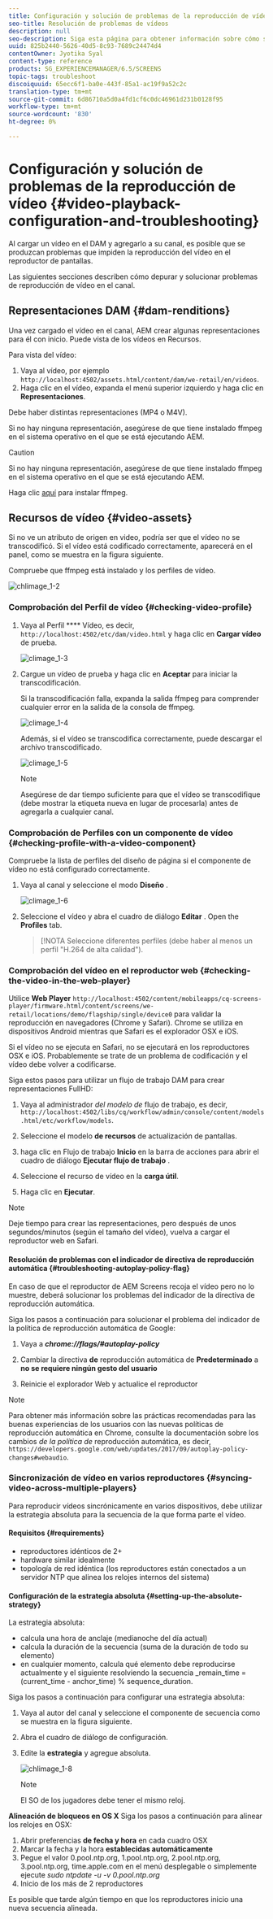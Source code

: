 ```yaml
---
title: Configuración y solución de problemas de la reproducción de vídeo
seo-title: Resolución de problemas de vídeos
description: null
seo-description: Siga esta página para obtener información sobre cómo solucionar problemas de vídeos. Al cargar un vídeo en el DAM y agregarlo a su canal, es posible que se produzcan problemas que el vídeo no se reproduzca en el reproductor de pantallas y en esta sección se describe cómo depurar y solucionar problemas de reproducción de vídeo en el canal.
uuid: 825b2440-5626-40d5-8c93-7689c24474d4
contentOwner: Jyotika Syal
content-type: reference
products: SG_EXPERIENCEMANAGER/6.5/SCREENS
topic-tags: troubleshoot
discoiquuid: 65ecc6f1-ba0e-443f-85a1-ac19f9a52c2c
translation-type: tm+mt
source-git-commit: 6d86710a5d0a4fd1cf6c0dc46961d231b0128f95
workflow-type: tm+mt
source-wordcount: '830'
ht-degree: 0%

---
```



# Configuración y solución de problemas de la reproducción de vídeo {#video-playback-configuration-and-troubleshooting}

Al cargar un vídeo en el DAM y agregarlo a su canal, es posible que se produzcan problemas que impiden la reproducción del vídeo en el reproductor de pantallas.

Las siguientes secciones describen cómo depurar y solucionar problemas de reproducción de vídeo en el canal.

## Representaciones DAM {#dam-renditions}

Una vez cargado el vídeo en el canal, AEM crear algunas representaciones para él con inicio. Puede vista de los vídeos en Recursos.

Para vista del vídeo:

1. Vaya al vídeo, por ejemplo `http://localhost:4502/assets.html/content/dam/we-retail/en/videos`.
1. Haga clic en el vídeo, expanda el menú superior izquierdo y haga clic en **Representaciones**.

Debe haber distintas representaciones (MP4 o M4V).

Si no hay ninguna representación, asegúrese de que tiene instalado ffmpeg en el sistema operativo en el que se está ejecutando AEM.

>[!CAUTION]
>
>Si no hay ninguna representación, asegúrese de que tiene instalado ffmpeg en el sistema operativo en el que se está ejecutando AEM.
>
>Haga clic [aquí](https://www.ffmpeg.org/download.html) para instalar ffmpeg.

## Recursos de vídeo {#video-assets}

Si no ve un atributo de origen en video, podría ser que el vídeo no se transcodificó. Si el vídeo está codificado correctamente, aparecerá en el panel, como se muestra en la figura siguiente.

Compruebe que ffmpeg está instalado y los perfiles de vídeo.

![chlimage_1-2](assets/chlimage_1-2.png)

### Comprobación del Perfil de vídeo {#checking-video-profile}

1. Vaya al Perfil **** Vídeo, es decir, `http://localhost:4502/etc/dam/video.html` y haga clic en **Cargar vídeo** de prueba.

   ![climage_1-3](assets/chlimage_1-3.png)

1. Cargue un vídeo de prueba y haga clic en **Aceptar** para iniciar la transcodificación.

   Si la transcodificación falla, expanda la salida ffmpeg para comprender cualquier error en la salida de la consola de ffmpeg.

   ![climage_1-4](assets/chlimage_1-4.png)

   Además, si el vídeo se transcodifica correctamente, puede descargar el archivo transcodificado.

   ![climage_1-5](assets/chlimage_1-5.png)

   >[!NOTE]
   >
   >Asegúrese de dar tiempo suficiente para que el vídeo se transcodifique (debe mostrar la etiqueta nueva en lugar de procesarla) antes de agregarla a cualquier canal.

### Comprobación de Perfiles con un componente de vídeo {#checking-profile-with-a-video-component}

Compruebe la lista de perfiles del diseño de página si el componente de vídeo no está configurado correctamente.

1. Vaya al canal y seleccione el modo **Diseño** .

   ![climage_1-6](assets/chlimage_1-6.png)

1. Seleccione el vídeo y abra el cuadro de diálogo **Editar** . Open the **Profiles** tab.

   >[!NOTA
   >Seleccione diferentes perfiles (debe haber al menos un perfil &quot;H.264 de alta calidad&quot;).


### Comprobación del vídeo en el reproductor web {#checking-the-video-in-the-web-player}

Utilice **Web Player** `http://localhost:4502/content/mobileapps/cq-screens-player/firmware.html/content/screens/we-retail/locations/demo/flagship/single/device0` para validar la reproducción en navegadores (Chrome y Safari). Chrome se utiliza en dispositivos Android mientras que Safari es el explorador OSX e iOS.

Si el vídeo no se ejecuta en Safari, no se ejecutará en los reproductores OSX e iOS. Probablemente se trate de un problema de codificación y el vídeo debe volver a codificarse.

Siga estos pasos para utilizar un flujo de trabajo DAM para crear representaciones FullHD:

1. Vaya al administrador *del modelo de* flujo de trabajo, es decir, `http://localhost:4502/libs/cq/workflow/admin/console/content/models.html/etc/workflow/models`.
1. Seleccione el modelo **de recursos** de actualización de pantallas.
1. haga clic en Flujo de trabajo **Inicio** en la barra de acciones para abrir el cuadro de diálogo **Ejecutar flujo de trabajo** .

1. Seleccione el recurso de vídeo en la **carga útil**.
1. Haga clic en **Ejecutar**.

>[!NOTE]
>
>Deje tiempo para crear las representaciones, pero después de unos segundos/minutos (según el tamaño del vídeo), vuelva a cargar el reproductor web en Safari.

#### Resolución de problemas con el indicador de directiva de reproducción automática {#troubleshooting-autoplay-policy-flag}

En caso de que el reproductor de AEM Screens recoja el vídeo pero no lo muestre, deberá solucionar los problemas del indicador de la directiva de reproducción automática.

Siga los pasos a continuación para solucionar el problema del indicador de la política de reproducción automática de Google:

1. Vaya a ***chrome://flags/#autoplay-policy***
1. Cambiar la directiva **de** reproducción automática de **Predeterminado** a **no se requiere ningún gesto del usuario**

1. Reinicie el explorador Web y actualice el reproductor

>[!NOTE]
>
>Para obtener más información sobre las prácticas recomendadas para las buenas experiencias de los usuarios con las nuevas políticas de reproducción automática en Chrome, consulte la documentación sobre los cambios *de la política de* reproducción automática, es decir, `https://developers.google.com/web/updates/2017/09/autoplay-policy-changes#webaudio`.

### Sincronización de vídeo en varios reproductores {#syncing-video-across-multiple-players}

Para reproducir vídeos sincrónicamente en varios dispositivos, debe utilizar la estrategia absoluta para la secuencia de la que forma parte el vídeo.

#### Requisitos {#requirements}

* reproductores idénticos de 2+
* hardware similar idealmente
* topología de red idéntica (los reproductores están conectados a un servidor NTP que alinea los relojes internos del sistema)

#### Configuración de la estrategia absoluta {#setting-up-the-absolute-strategy}

La estrategia absoluta:

* calcula una hora de anclaje (medianoche del día actual)
* calcula la duración de la secuencia (suma de la duración de todo su elemento)
* en cualquier momento, calcula qué elemento debe reproducirse actualmente y el siguiente resolviendo la secuencia _remain_time = (current_time - anchor_time) % sequence_duration.

Siga los pasos a continuación para configurar una estrategia absoluta:

1. Vaya al autor del canal y seleccione el componente de secuencia como se muestra en la figura siguiente.
1. Abra el cuadro de diálogo de configuración.
1. Edite la **estrategia** y agregue absoluta.

   ![chlimage_1-8](assets/chlimage_1-8.png)

   >[!NOTE]
   >El SO de los jugadores debe tener el mismo reloj.

**Alineación de bloqueos en OS X** Siga los pasos a continuación para alinear los relojes en OSX:

1. Abrir preferencias **de fecha y hora** en cada cuadro OSX
1. Marcar la fecha y la hora **establecidas automáticamente**
1. Pegue el valor 0.pool.ntp.org, 1.pool.ntp.org, 2.pool.ntp.org, 3.pool.ntp.org, time.apple.com en el menú desplegable o simplemente ejecute *sudo ntpdate -u -v 0.pool.ntp.org*
1. Inicio de los más de 2 reproductores

Es posible que tarde algún tiempo en que los reproductores inicio una nueva secuencia alineada.

